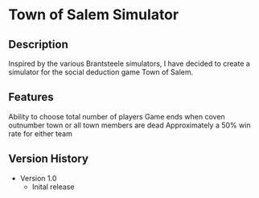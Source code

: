 # Town of Salem Simulator
## Description
Inspired by the various Brantsteele simulators, I have decided to create a simulator for the social deduction game Town of Salem.

## Features
Ability to choose total number of players
Game ends when coven outnumber town or all town members are dead
Approximately a 50% win rate for either team

## Version History
* Version 1.0
    * Inital release
